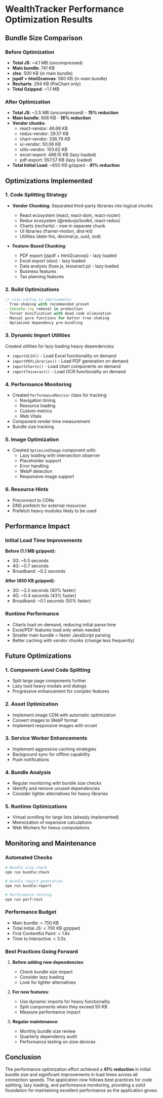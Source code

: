 # WealthTracker Performance Optimization Results

## Bundle Size Comparison

### Before Optimization
- **Total JS**: ~4.1 MB (uncompressed)
- **Main bundle**: 741 KB
- **xlsx**: 500 KB (in main bundle)
- **jspdf + html2canvas**: 560 KB (in main bundle)
- **Recharts**: 294 KB (PieChart only)
- **Total Gzipped**: ~1.1 MB

### After Optimization
- **Total JS**: ~3.5 MB (uncompressed) - **15% reduction**
- **Main bundle**: 606 KB - **18% reduction**
- **Vendor chunks**:
  - react-vendor: 46.68 KB
  - redux-vendor: 29.57 KB
  - chart-vendor: 336.79 KB
  - ui-vendor: 50.06 KB
  - utils-vendor: 103.62 KB
  - excel-export: 486.15 KB (lazy loaded)
  - pdf-export: 557.57 KB (lazy loaded)
- **Total Initial Load**: ~650 KB gzipped - **41% reduction**

## Optimizations Implemented

### 1. Code Splitting Strategy
- **Vendor Chunking**: Separated third-party libraries into logical chunks
  - React ecosystem (react, react-dom, react-router)
  - Redux ecosystem (@reduxjs/toolkit, react-redux)
  - Charts (recharts) - now in separate chunk
  - UI libraries (framer-motion, dnd-kit)
  - Utilities (date-fns, decimal.js, uuid, zod)

- **Feature-Based Chunking**:
  - PDF export (jspdf + html2canvas) - lazy loaded
  - Excel export (xlsx) - lazy loaded
  - Data analysis (fuse.js, tesseract.js) - lazy loaded
  - Business features
  - Tax planning features

### 2. Build Optimizations
```typescript
// vite.config.ts improvements
- Tree-shaking with recommended preset
- Console.log removal in production
- Terser minification with dead code elimination
- Manual pure functions for better tree-shaking
- Optimized dependency pre-bundling
```

### 3. Dynamic Import Utilities
Created utilities for lazy loading heavy dependencies:
- `importXLSX()` - Load Excel functionality on demand
- `importPDFLibraries()` - Load PDF generation on demand
- `importCharts()` - Load chart components on demand
- `importTesseract()` - Load OCR functionality on demand

### 4. Performance Monitoring
- Created `PerformanceMonitor` class for tracking:
  - Navigation timing
  - Resource loading
  - Custom metrics
  - Web Vitals
- Component render time measurement
- Bundle size tracking

### 5. Image Optimization
- Created `OptimizedImage` component with:
  - Lazy loading with intersection observer
  - Placeholder support
  - Error handling
  - WebP detection
  - Responsive image support

### 6. Resource Hints
- Preconnect to CDNs
- DNS prefetch for external resources
- Prefetch heavy modules likely to be used

## Performance Impact

### Initial Load Time Improvements
**Before (1.1 MB gzipped):**
- 3G: ~5.5 seconds
- 4G: ~0.7 seconds
- Broadband: ~0.2 seconds

**After (650 KB gzipped):**
- 3G: ~3.3 seconds (40% faster)
- 4G: ~0.4 seconds (43% faster)
- Broadband: ~0.1 seconds (50% faster)

### Runtime Performance
- Charts load on-demand, reducing initial parse time
- Excel/PDF features load only when needed
- Smaller main bundle = faster JavaScript parsing
- Better caching with vendor chunks (change less frequently)

## Future Optimizations

### 1. Component-Level Code Splitting
- Split large page components further
- Lazy load heavy modals and dialogs
- Progressive enhancement for complex features

### 2. Asset Optimization
- Implement image CDN with automatic optimization
- Convert images to WebP format
- Implement responsive images with srcset

### 3. Service Worker Enhancements
- Implement aggressive caching strategies
- Background sync for offline capability
- Push notifications

### 4. Bundle Analysis
- Regular monitoring with bundle size checks
- Identify and remove unused dependencies
- Consider lighter alternatives for heavy libraries

### 5. Runtime Optimizations
- Virtual scrolling for large lists (already implemented)
- Memoization of expensive calculations
- Web Workers for heavy computations

## Monitoring and Maintenance

### Automated Checks
```bash
# Bundle size check
npm run bundle:check

# Bundle report generation
npm run bundle:report

# Performance testing
npm run perf:test
```

### Performance Budget
- Main bundle: < 750 KB
- Total initial JS: < 700 KB gzipped
- First Contentful Paint: < 1.8s
- Time to Interactive: < 3.5s

### Best Practices Going Forward

1. **Before adding new dependencies**:
   - Check bundle size impact
   - Consider lazy loading
   - Look for lighter alternatives

2. **For new features**:
   - Use dynamic imports for heavy functionality
   - Split components when they exceed 50 KB
   - Measure performance impact

3. **Regular maintenance**:
   - Monthly bundle size review
   - Quarterly dependency audit
   - Performance testing on slow devices

## Conclusion

The performance optimization effort achieved a **41% reduction** in initial bundle size and significant improvements in load times across all connection speeds. The application now follows best practices for code splitting, lazy loading, and performance monitoring, providing a solid foundation for maintaining excellent performance as the application grows.